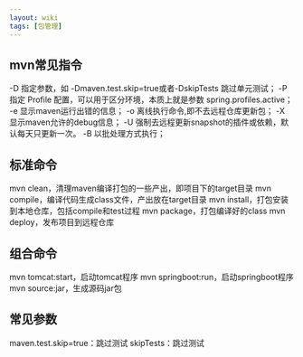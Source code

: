 ```yaml
---
layout: wiki
tags: [包管理]
---
```



## mvn常见指令

-D 指定参数，如 -Dmaven.test.skip=true或者-DskipTests 跳过单元测试；
-P 指定 Profile 配置，可以用于区分环境，本质上就是参数 spring.profiles.active；
-e 显示maven运行出错的信息；
-o 离线执行命令,即不去远程仓库更新包；
-X 显示maven允许的debug信息；
-U 强制去远程更新snapshot的插件或依赖，默认每天只更新一次。
-B 以批处理方式执行；

## 标准命令

mvn clean，清理maven编译打包的一些产出，即项目下的target目录
mvn compile，编译代码生成class文件，产出放在target目录
mvn install，打包安装到本地仓库，包括compile和test过程
mvn package，打包编译好的class
mvn deploy，发布项目到远程仓库

## 组合命令

mvn tomcat:start，启动tomcat程序
mvn springboot:run，启动springboot程序
mvn source:jar，生成源码jar包

## 常见参数

maven.test.skip=true：跳过测试
skipTests：跳过测试